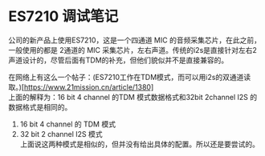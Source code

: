 # ES7210 调试笔记
公司的新产品上使用ES7210，这是一个四通道 MIC 的音频采集芯片，在此之前，一般使用的都是 2通道的 MIC 采集芯片，左右声道。传统的i2s是直接针对左右2声道设计的，尽管后面有TDM的补充，但他们貌似并不是直接兼容的。

在网络上有这么一个帖子：(ES7210工作在TDM模式，而可以用i2s的双通道读取。)[https://www.21mission.cn/article/1380]  
上面的解释为：16 bit 4 channel 的TDM 模式数据格式和32bit 2channel I2S 的数据格式是相同的。  
1. 16 bit 4 channel 的 TDM 模式  
2. 32 bit 2 channel I2S 模式  
上面说这两种模式是相似的，但并没有给出具体的配置。所以还是要尝试的。










